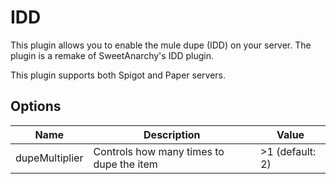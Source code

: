 # IDD
This plugin allows you to enable the mule dupe (IDD) on your server. The plugin is a remake of SweetAnarchy's IDD plugin.

This plugin supports both Spigot and Paper servers.

## Options

| Name | Description | Value |
| --------------- | --------------- | --------------- |
| dupeMultiplier | Controls how many times to dupe the item | >1 (default: 2) |
